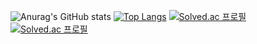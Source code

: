 ![Anurag's GitHub stats](https://github-readme-stats.vercel.app/api?username=seohyunKangSouthKorea&show_icons=true&theme=dark)
[![Top Langs](https://github-readme-stats.vercel.app/api/top-langs/?username=seohyunKangSouthKorea&layout=compact)](https://github.com/seohyunKangSouthKorea/github-readme-stats)
[![Solved.ac 프로필](http://mazassumnida.wtf/api/v2/generate_badge?boj=kang44852)](https://solved.ac/kang44852)
[![Solved.ac 프로필](http://mazassumnida.wtf/api/v2/generate_badge?boj=kang44852)](https://solved.ac/koreankang021030@gmail.com)

